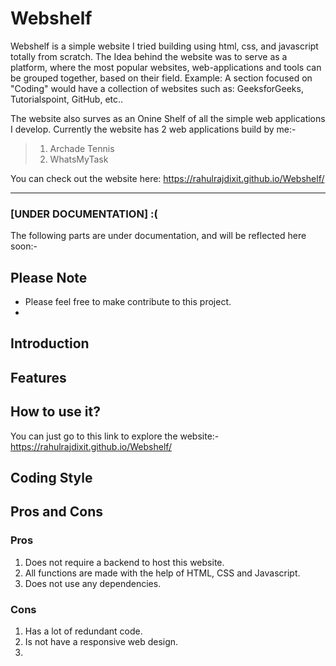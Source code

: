 # Webshelf
Webshelf is a simple website I tried building using html, css, and javascript totally from scratch. The Idea behind the website was to serve as a platform, where the most popular websites, web-applications and tools can be grouped together, based on their field. Example: A section focused on "Coding" would have a collection of websites such as: GeeksforGeeks, Tutorialspoint, GitHub, etc..

The website also surves as an Onine Shelf of all the simple web applications I develop. Currently the website has 2 web applications build by me:-
> 1) Archade Tennis
> 2) WhatsMyTask

You can check out the website here: 
https://rahulrajdixit.github.io/Webshelf/

--------------------------------------

### **[UNDER DOCUMENTATION] :(**
The following parts are under documentation, and will be reflected here soon:-


## **Please Note**
- Please feel free to make contribute to this project.
- 

## **Introduction**


## **Features**


## **How to use it?**
You can just go to this link to explore the website:-
https://rahulrajdixit.github.io/Webshelf/

## **Coding Style**


## **Pros and Cons**


### **Pros**
1. Does not require a backend to host this website.
2. All functions are made with the help of HTML, CSS and Javascript.
3. Does not use any dependencies.

### **Cons**
1. Has a lot of redundant code.
2. Is not have a responsive web design.
3. 
